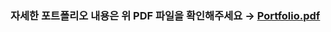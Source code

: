 ### 자세한 포트폴리오 내용은 위 PDF 파일을 확인해주세요 → [Portfolio.pdf](https://github.com/user-attachments/files/22848812/Portfolio.pdf)

